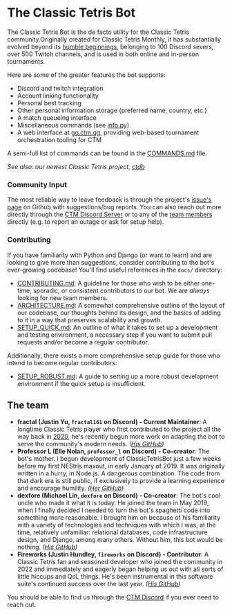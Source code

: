# The Classic Tetris Bot

The Classic Tetris Bot is the de facto utility for the Classic Tetris community.Originally created for Classic Tetris Monthly, it has substantially evolved beyond its [humble beginnings](https://github.com/professor-l/lsq-bot), belonging to 100 Discord severs, over 500 Twitch channels, and is used in both online and in-person tournaments.

Here are some of the greater features the bot supports:

* Discord and twitch integration
* Account linking functionality
* Personal best tracking
* Other personal information storage (preferred name, country, etc.)
* A match queueing interface
* Miscellaneous commands (see [info.py](classic_tetris_project/commands/info.py))
* A web interface at [go.ctm.gg](https://go.ctm.gg), providing web-based tournament orchestration tooling for CTM

A semi-full list of commands can be found in the [COMMANDS.md](docs/COMMANDS.md) file.

*See also: our newest Classic Tetris project, [ctdb](https://github.com/professor-l/ctdb)*

### Community Input

The most reliable way to leave feedback is through the project's [issue's page](https://github.com/professor-l/classic-tetris-project/issues) on Github with suggestions/bug reports. You can also reach out more directly through the [CTM Discord Server](https://discord.com/invite/ctm) or to any of the [team members](https://github.com/professor-l/classic-tetris-project/tree/master?tab=readme-ov-file#the-team) directly (e.g. to report an outage or ask for setup help).

### Contributing

If you have familiarity with Python and Django (or want to learn) and are looking to give more than suggestions, consider contributing to the bot's ever-growing codebase! You'll find useful references in the `docs/` directory:

* [CONTRIBUTING.md](docs/CONTRIBUTING.md): A guideline for those who wish to be either one-time, sporadic, or consistent contributors to our bot. We are _always_ looking for new team members.
* [ARCHITECTURE.md](docs/ARCHITECTURE.md): A somewhat comprehensive outline of the layout of our codebase, our thoughts behind its design, and the basics of adding to it in a way that preserves scalability and growth.
* [SETUP_QUICK.md](docs/SETUP_QUICK.md): An outline of what it takes to set up a development and testing environment, a necessary step if you want to submit pull requests and/or become a regular contributor.

Additionally, there exists a more comprehensive setup guide for those who intend to become regular contributors:
* [SETUP_ROBUST.md](docs/SETUP_ROBUST.md): A guide to setting up a more robust development environment if the quick setup is insufficient.

## The team

* **fractal (Justin Yu, `fractal161` on Discord) - Current Maintainer**: A longtime Classic Tetris player who first contributed to the project all the way back in [2020](https://github.com/professor-l/classic-tetris-project/pull/22), he's recently begun more work on adapting the bot to serve the community's modern needs. _([His GitHub](https://github.com/fractal161))_
* **Professor L (Elle Nolan, `professor_l` on Discord) - Co-creator**: The bot's mother. I begun development of ClassicTetrisBot just a few weeks before my first NEStris maxout, in early January of 2019. It was originally written in a hurry, in Node.js. A dangerous combination. The code from that dark era is still public, if exclusively to provide a learning experience and encourage humility. _([Her GitHub](https://github.com/professor-l))_
* **dexfore (Michael Lin, `dexfore` on Discord) - Co-creator**: The bot's cool uncle who made it what it is today. He joined the team in May 2019, when I finally decided I needed to turn the bot's spaghetti code into something more reasonable. I brought him on because of his familiarity with a variety of technologies and techniques with which I was, at the time, relatively unfamiliar: relational databases, code infrastructure design, and Django, among many others. Without him, this bot would be nothing. _([His GitHub](https://github.com/michaelelin))_
* **Fireworks (Justin Hundley, `fireworks` on Discord) - Contributor**: A Classic Tetris fan and seasoned developer who joined the community in 2022 and immediately and eagerly began helping us out with all sorts of little hiccups and QoL things. He's been instrumental in this software suite's continued success over the last year. _([His GitHub](https://github.com/fireworks))_

You should be able to find us through the [CTM Discord](https://discord.com/invite/ctm) if you ever need to reach out.
